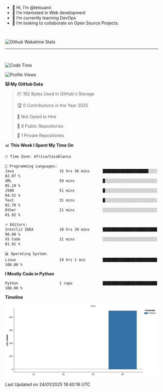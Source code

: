 - 👋 Hi, I’m @tetouanii
- 👀 I’m interested in Web development
- 🌱 I’m currently learning DevOps
- 💞️ I’m looking to collaborate on Open Source Projects

<br/>


![Github Wakatime Stats](https://github-readme-stats.vercel.app/api/wakatime/?username=@walidbosso&layout=compact&&theme=default&link="https://www.github.com/USERNAME/") 

--- 

<br/>


  
<!--START_SECTION:waka-->
![Code Time](http://img.shields.io/badge/Code%20Time-232%20hrs%2026%20mins-blue)

![Profile Views](http://img.shields.io/badge/Profile%20Views-0-blue)

**🐱 My GitHub Data** 

> 📦 192 Bytes Used in GitHub's Storage 
 > 
> 🏆 0 Contributions in the Year 2025
 > 
> 🚫 Not Opted to Hire
 > 
> 📜 8 Public Repositories 
 > 
> 🔑 1 Private Repositories 
 > 
📊 **This Week I Spent My Time On** 

```text
🕑︎ Time Zone: Africa/Casablanca

💬 Programming Languages: 
Java                     15 hrs 36 mins      █████████████████████░░░░   82.07 % 
XML                      59 mins             █░░░░░░░░░░░░░░░░░░░░░░░░   05.19 % 
JSON                     51 mins             █░░░░░░░░░░░░░░░░░░░░░░░░   04.52 % 
Text                     31 mins             █░░░░░░░░░░░░░░░░░░░░░░░░   02.78 % 
Other                    21 mins             ░░░░░░░░░░░░░░░░░░░░░░░░░   01.92 % 

🔥 Editors: 
IntelliJ IDEA            18 hrs 39 mins      █████████████████████████   98.08 % 
VS Code                  21 mins             ░░░░░░░░░░░░░░░░░░░░░░░░░   01.92 % 

💻 Operating System: 
Linux                    19 hrs 1 min        █████████████████████████   100.00 % 
```

**I Mostly Code in Python** 

```text
Python                   1 repo              █████████████████████████   100.00 % 
```



**Timeline**

![Lines of Code chart](https://raw.githubusercontent.com/tetouanii/tetouanii/main/assets/bar_graph.png)


 Last Updated on 24/01/2025 18:40:16 UTC
<!--END_SECTION:waka-->
